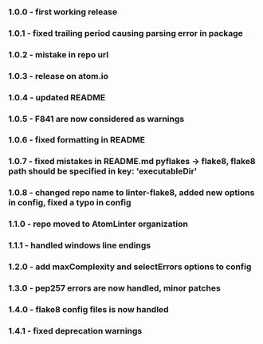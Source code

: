 ### 1.0.0 - first working release
### 1.0.1 - fixed trailing period causing parsing error in package
### 1.0.2 - mistake in repo url
### 1.0.3 - release on atom.io
### 1.0.4 - updated README
### 1.0.5 - F841 are now considered as warnings
### 1.0.6 - fixed formatting in README
### 1.0.7 - fixed mistakes in README.md pyflakes -> flake8, flake8 path should be specified in key: 'executableDir'
### 1.0.8 - changed repo name to linter-flake8, added new options in config, fixed a typo in config
### 1.1.0 - repo moved to AtomLinter organization
### 1.1.1 - handled windows line endings
### 1.2.0 - add maxComplexity and selectErrors options to config
### 1.3.0 - pep257 errors are now handled, minor patches
### 1.4.0 - flake8 config files is now handled
### 1.4.1 - fixed deprecation warnings